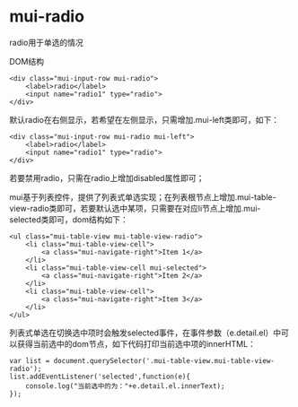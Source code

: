 # mui-radio

radio用于单选的情况

DOM结构
```
<div class="mui-input-row mui-radio">
	<label>radio</label>
	<input name="radio1" type="radio">
</div>
```
默认radio在右侧显示，若希望在左侧显示，只需增加.mui-left类即可，如下：

```
<div class="mui-input-row mui-radio mui-left">
	<label>radio</label>
	<input name="radio1" type="radio">
</div>
```
若要禁用radio，只需在radio上增加disabled属性即可；

mui基于列表控件，提供了列表式单选实现；在列表根节点上增加.mui-table-view-radio类即可，若要默认选中某项，只需要在对应li节点上增加.mui-selected类即可，dom结构如下：

```
<ul class="mui-table-view mui-table-view-radio">
	<li class="mui-table-view-cell">
		<a class="mui-navigate-right">Item 1</a>
	</li>
	<li class="mui-table-view-cell mui-selected">
		<a class="mui-navigate-right">Item 2</a>
	</li>
	<li class="mui-table-view-cell">
		<a class="mui-navigate-right">Item 3</a>
	</li>
</ul>
```
列表式单选在切换选中项时会触发selected事件，在事件参数（e.detail.el）中可以获得当前选中的dom节点，如下代码打印当前选中项的innerHTML：

```
var list = document.querySelector('.mui-table-view.mui-table-view-radio');
list.addEventListener('selected',function(e){
	console.log("当前选中的为："+e.detail.el.innerText);
});
```